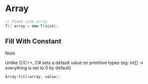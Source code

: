 # Array
```cs
// Fixed size array
T[] array = new T[size];
```

## Fill With Constant
> [!NOTE]
> Unlike C/C++, C# sets a default value on primitive types (eg: int[] -> everything is set to 0 by default)

```cs
Array.Fill(array, value);
```
